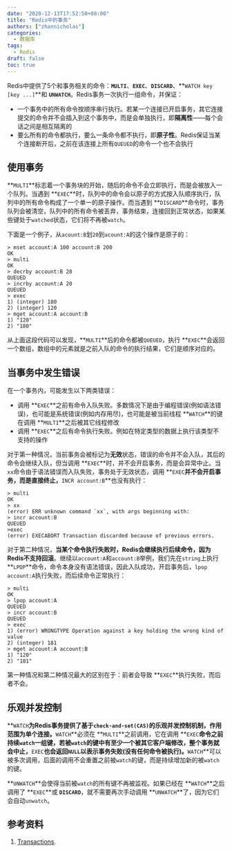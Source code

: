 ```yaml
---
date: "2020-12-13T17:52:50+08:00"
title: "Redis中的事务"
authors: ["zhannicholas"]
categories:
  - 数据库
tags:
  - Redis
draft: false
toc: true
---
```

Redis中提供了5个和事务相关的命令：**`MULTI`**、**`EXEC`**、**`DISCARD`**、**`WATCH key [key ...]`**和 **`UNWATCH`**。Redis事务一次执行一组命令，并保证：
* 一个事务中的所有命令按顺序串行执行。若某一个连接已开启事务，其它连接提交的命令并不会插入到这个事务中，而是会单独执行，即**隔离性**——每个会话之间是相互隔离的
* 要么所有的命令都执行，要么一条命令都不执行，即**原子性**。Redis保证当某个连接断开后，之前在该连接上所有`QUEUED`的命令一个也不会执行

## 使用事务
**`MULTI`**标志着一个事务块的开始，随后的命令不会立即执行，而是会被放入一个队列。当遇到 **`EXEC`**时，队列中的命令会以原子的方式按入队顺序执行，队列中的所有命令构成了一个单一的原子操作。而当遇到 **`DISCARD`**命令时，事务队列会被清空，队列中的所有命令被丢弃，事务结束，连接回到正常状态，如果某些键处于`watched`状态，它们将不再被`watch`。

下面是一个例子，从`acount:B`划`20`到`acount:A`的这个操作是原子的：
```Redis
> mset account:A 100 account:B 200
OK
> multi
OK
> decrby account:B 20
QUEUED
> incrby account:A 20
QUEUED
> exec
1) (integer) 180
2) (integer) 120
> mget account:A account:B
1) "120"
2) "180"
```
从上面这段代码可以发现，**`MULTI`**后的命令都被`QUEUED`，执行 **`EXEC`**会返回一个数组，数组中的元素就是之前入队的命令的执行结果，它们是顺序对应的。

## 当事务中发生错误
在一个事务内，可能发生以下两类错误：
* 调用 **`EXEC`**之前有命令入队失败。多数情况下是由于编程错误(例如语法错误)，也可能是系统错误(例如内存用尽)，也可能是被当前线程 **`WATCH`**的键在调用 **`MULTI`**之后被其它线程修改
* 调用 **`EXEC`**之后有命令执行失败。例如在特定类型的数据上执行该类型不支持的操作

对于第一种情况，当前事务会被标记为**无效**状态，错误的命令并不会入队，其后的命令会继续入队，但当调用 **`EXEC`**时，并不会开启事务，而是会异常中止。当`xx`命令由于语法错误而入队失败，事务处于无效状态，调用 **`EXEC`**并不会开启事务，而是直接终止，**`INCR account:B`**也没有执行：
```Redis
> multi
OK
> xx
(error) ERR unknown command `xx`, with args beginning with:
> incr account:B
QUEUED
>exec
(error) EXECABORT Transaction discarded because of previous errors.
```

对于第二种情况，**当某个命令执行失败时，Redis会继续执行后续命令，因为Redis不支持回滚**。继续以`account:A`和`account:B`举例，我们先在`string`上执行 **`LPOP`**命令，命令本身没有语法错误，因此入队成功，开启事务后，`lpop account:A`执行失败，而后续命令正常执行：
```Redis
> multi
OK
> lpop account:A
QUEUED
> incr account:B
QUEUED
> exec
1) (error) WRONGTYPE Operation against a key holding the wrong kind of value
2) (integer) 181
> mget account:A account:B
1) "120"
2) "181"
```

第一种情况和第二种情况最大的区别在于：前者会导致 **`EXEC`**执行失败，而后者不会。

## 乐观并发控制
**`WATCH`**为Redis事务提供了基于`check-and-set(CAS)`的乐观并发控制机制，作用范围为单个连接。**`WATCH`**必须在 **`MULTI`**之前调用，它在调用 **`EXEC`**命令之前持续`watch`一组键，若被`watch`的键中有至少一个被其它客户端修改，整个事务就会中止，**`EXEC`**也会返回`NULL`以表示事务失败(没有任何命令被执行)。**`WATCH`**可以被多次调用，后面的调用不会重置之前被`watch`的键，而是持续增加新的被`watch`的键。

**`UNWATCH`**会使得当前被`watch`的所有键不再被监视。如果已经在 **`WATCH`**之后调用了 **`EXEC`**或 **`DISCARD`**，就不需要再次手动调用 **`UNWATCH`**了，因为它们会自动`unwatch`。

## 参考资料
1. [Transactions](https://redis.io/topics/transactions).